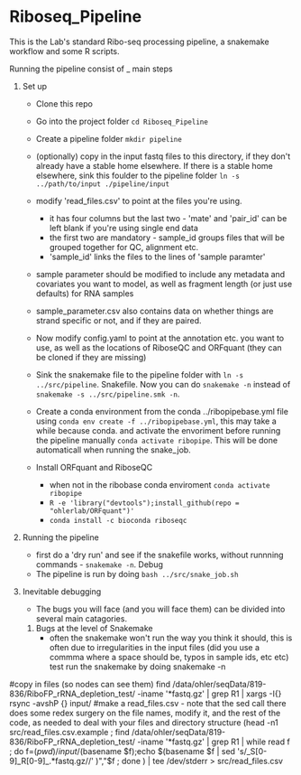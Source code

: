 # Riboseq_Pipeline
This is the Lab's standard Ribo-seq processing pipeline, a snakemake workflow and some R scripts.


Running the pipeline consist of _ main steps

1. Set up
	- Clone this repo

	- Go into the project folder `cd Riboseq_Pipeline`

	- Create a pipeline folder `mkdir pipeline`

	- (optionally) copy in the input fastq files to this directory, if they don't already have a stable home elsewhere. If there is a stable home elsewhere, sink this foulder to the pipeline folder `ln -s ../path/to/input ./pipeline/input`
	- modify 'read_files.csv'  to point at the files you're using.
		- it has four columns but the last two - 'mate' and 'pair_id' can be left blank if you're using single end data
		- the first two are mandatory - sample_id groups files that will be grouped together for QC, alignment etc.
		- 'sample_id' links the files to the lines of 'sample paramter'
    - sample parameter should be modified to include any metadata and covariates you want to model, as well as fragment length (or just use defaults) for RNA samples
	- sample_parameter.csv also contains data on whether things are strand specific or not, and if they are paired.
	- Now modify config.yaml to point at the annotation etc. you want to use, as well as the locations of RiboseQC and ORFquant (they can be cloned if they are missing)
	- Sink the snakemake file to the pipeline folder with `ln -s ../src/pipeline`. Snakefile. Now you can do `snakemake -n` instead of `snakemake -s ../src/pipeline.smk -n`.
	- Create a conda environment from the conda ../ribopipebase.yml file using `conda env create -f ../ribopipebase.yml`, this may take a while because conda. and activate the envoriment before running the pipeline manually `conda activate ribopipe`. This will be done automaticall when running the snake_job.
	- Install ORFquant and RiboseQC
		- when not in the ribobase conda enviroment `conda activate ribopipe`
		- `R -e 'library("devtools");install_github(repo = "ohlerlab/ORFquant")'`
		- `conda install -c bioconda riboseqc`

2. Running the pipeline
    - first do a 'dry run' and see if the snakefile works, without runnning commands - `snakemake -n`. Debug
    - The pipeline is run by doing ```bash ../src/snake_job.sh```
3. Inevitable debugging
    - The bugs you will face (and you will face them) can be divided into several main catagories.
    1. Bugs at the level of Snakemake
        - often the snakemake won't run the way you think it should, this is often due to irregularities in the input files (did you use a commma where a space should be, typos in sample ids, etc etc) test run the snakemake by doing snakemake -n 
    

#copy in files (so nodes can see them)
	find /data/ohler/seqData/819-836/RiboFP_rRNA_depletion_test/ -iname '*fastq.gz' | grep R1  | xargs -I{} rsync -avshP {} input/
#make a read_files.csv - note that the sed call there does some redex surgery on the file names, modify it, and the rest of the code, as needed to deal with your files and directory structure
    (head -n1 src/read_files.csv.example ; find /data/ohler/seqData/819-836/RiboFP_rRNA_depletion_test/ -iname '*fastq.gz' | grep R1  | while read f ; do  f=$(pwd)/input/$(basename $f);echo $(basename $f | sed 's/_S[0-9]_R[0-9]_.*fastq.gz//' )","$f ; done ) | tee /dev/stderr  > src/read_files.csv
